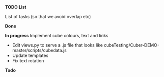**TODO List**

List of tasks (so that we avoid overlap etc)

**Done**


**In progress**
Implement cube colours, text and links
- Edit views.py to serve a .js file that looks like cubeTesting/Cuber-DEMO-master/scripts/cubedata.js
- Update templates
- Fix text rotation

**Todo**

